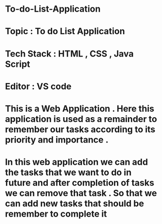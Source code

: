 # To-do-List-Application
# Topic : To do List Application

# Tech Stack : HTML , CSS , Java Script

# Editor : VS code 

# This is a Web Application . Here this application is used as a remainder to remember our tasks according to its priority and importance .

# In this web application we can add the tasks that we want to do in future and after completion of tasks we can remove that task . So that we can add new tasks that should be remember to complete it
